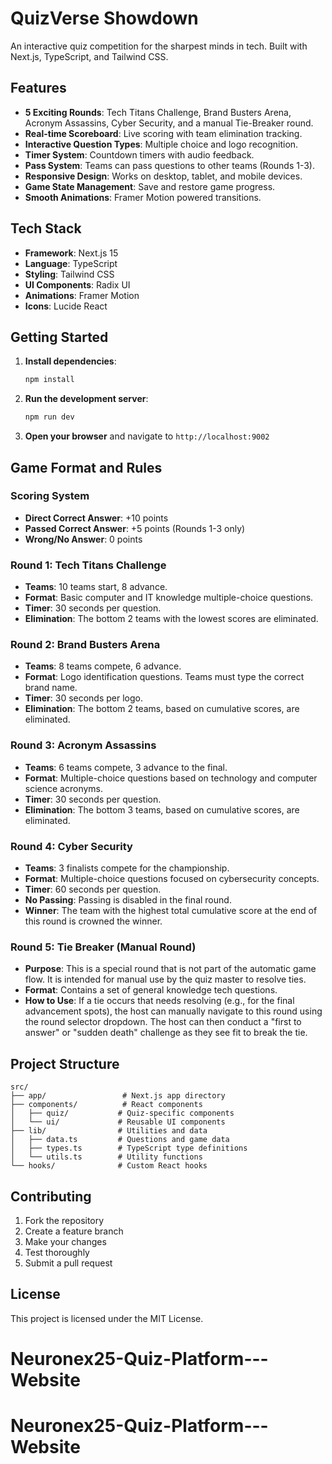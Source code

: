 # QuizVerse Showdown

An interactive quiz competition for the sharpest minds in tech. Built with Next.js, TypeScript, and Tailwind CSS.

## Features

- **5 Exciting Rounds**: Tech Titans Challenge, Brand Busters Arena, Acronym Assassins, Cyber Security, and a manual Tie-Breaker round.
- **Real-time Scoreboard**: Live scoring with team elimination tracking.
- **Interactive Question Types**: Multiple choice and logo recognition.
- **Timer System**: Countdown timers with audio feedback.
- **Pass System**: Teams can pass questions to other teams (Rounds 1-3).
- **Responsive Design**: Works on desktop, tablet, and mobile devices.
- **Game State Management**: Save and restore game progress.
- **Smooth Animations**: Framer Motion powered transitions.

## Tech Stack

- **Framework**: Next.js 15
- **Language**: TypeScript
- **Styling**: Tailwind CSS
- **UI Components**: Radix UI
- **Animations**: Framer Motion
- **Icons**: Lucide React

## Getting Started

1. **Install dependencies**:
   ```bash
   npm install
   ```

2. **Run the development server**:
   ```bash
   npm run dev
   ```

3. **Open your browser** and navigate to `http://localhost:9002`

## Game Format and Rules

### Scoring System
- **Direct Correct Answer**: +10 points
- **Passed Correct Answer**: +5 points (Rounds 1-3 only)
- **Wrong/No Answer**: 0 points

### Round 1: Tech Titans Challenge
- **Teams**: 10 teams start, 8 advance.
- **Format**: Basic computer and IT knowledge multiple-choice questions.
- **Timer**: 30 seconds per question.
- **Elimination**: The bottom 2 teams with the lowest scores are eliminated.

### Round 2: Brand Busters Arena
- **Teams**: 8 teams compete, 6 advance.
- **Format**: Logo identification questions. Teams must type the correct brand name.
- **Timer**: 30 seconds per logo.
- **Elimination**: The bottom 2 teams, based on cumulative scores, are eliminated.

### Round 3: Acronym Assassins
- **Teams**: 6 teams compete, 3 advance to the final.
- **Format**: Multiple-choice questions based on technology and computer science acronyms.
- **Timer**: 30 seconds per question.
- **Elimination**: The bottom 3 teams, based on cumulative scores, are eliminated.

### Round 4: Cyber Security
- **Teams**: 3 finalists compete for the championship.
- **Format**: Multiple-choice questions focused on cybersecurity concepts.
- **Timer**: 60 seconds per question.
- **No Passing**: Passing is disabled in the final round.
- **Winner**: The team with the highest total cumulative score at the end of this round is crowned the winner.

### Round 5: Tie Breaker (Manual Round)
- **Purpose**: This is a special round that is not part of the automatic game flow. It is intended for manual use by the quiz master to resolve ties.
- **Format**: Contains a set of general knowledge tech questions.
- **How to Use**: If a tie occurs that needs resolving (e.g., for the final advancement spots), the host can manually navigate to this round using the round selector dropdown. The host can then conduct a "first to answer" or "sudden death" challenge as they see fit to break the tie.

## Project Structure

```
src/
├── app/                 # Next.js app directory
├── components/          # React components
│   ├── quiz/           # Quiz-specific components
│   └── ui/             # Reusable UI components
├── lib/                # Utilities and data
│   ├── data.ts         # Questions and game data
│   ├── types.ts        # TypeScript type definitions
│   └── utils.ts        # Utility functions
└── hooks/              # Custom React hooks
```

## Contributing

1. Fork the repository
2. Create a feature branch
3. Make your changes
4. Test thoroughly
5. Submit a pull request

## License

This project is licensed under the MIT License.
# Neuronex25-Quiz-Platform---Website
# Neuronex25-Quiz-Platform---Website
